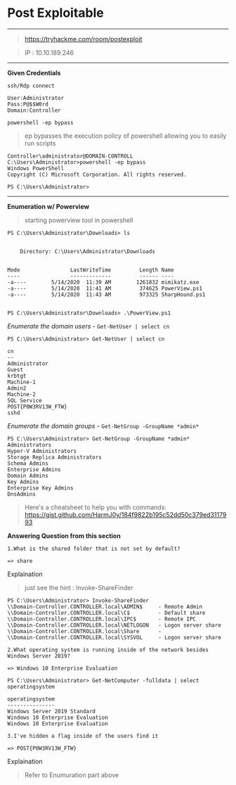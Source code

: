 # Post Exploitable

----------------------------

> https://tryhackme.com/room/postexploit

> IP : 10.10.189.246

--------------------------

**Given Credentials**
```
ssh/Rdp connect

User:Administrator
Pass:P@$$W0rd
Domain:Controller
```

`powershell -ep bypass` 

>ep bypasses the execution policy of powershell allowing you to easily run scripts

```
Controller\administrator@DOMAIN-CONTROLL C:\Users\Administrator>powershell -ep bypass
Windows PowerShell
Copyright (C) Microsoft Corporation. All rights reserved.

PS C:\Users\Administrator> 
```

---------------------------------------------------

**Enumeration w/ Powerview**

> starting powerview tool in powershell

```
PS C:\Users\Administrator\Downloads> ls


    Directory: C:\Users\Administrator\Downloads


Mode                LastWriteTime         Length Name
----                -------------         ------ ----
-a----        5/14/2020  11:39 AM        1261832 mimikatz.exe
-a----        5/14/2020  11:41 AM         374625 PowerView.ps1
-a----        5/14/2020  11:43 AM         973325 SharpHound.ps1


PS C:\Users\Administrator\Downloads> .\PowerView.ps1
```

_Enumerate the domain users_ - `Get-NetUser | select cn`

```
PS C:\Users\Administrator> Get-NetUser | select cn

cn
--
Administrator
Guest
krbtgt
Machine-1
Admin2
Machine-2
SQL Service
POST{P0W3RV13W_FTW}
sshd
```



_Enumerate the domain groups_ - `Get-NetGroup -GroupName *admin*`
```
PS C:\Users\Administrator> Get-NetGroup -GroupName *admin*
Administrators 
Hyper-V Administrators
Storage Replica Administrators
Schema Admins
Enterprise Admins
Domain Admins
Key Admins
Enterprise Key Admins
DnsAdmins
```
> Here's a cheatsheet to help you with commands: 
> https://gist.github.com/HarmJ0y/184f9822b195c52dd50c379ed3117993

**Answering Question from this section**

```
1.What is the shared folder that is not set by default? 

=> share

```
Explaination

> just see the hint : Invoke-ShareFinder

```
PS C:\Users\Administrator> Invoke-ShareFinder
\\Domain-Controller.CONTROLLER.local\ADMIN$     - Remote Admin 
\\Domain-Controller.CONTROLLER.local\C$         - Default share
\\Domain-Controller.CONTROLLER.local\IPC$       - Remote IPC
\\Domain-Controller.CONTROLLER.local\NETLOGON   - Logon server share
\\Domain-Controller.CONTROLLER.local\Share      -
\\Domain-Controller.CONTROLLER.local\SYSVOL     - Logon server share
```

```
2.What operating system is running inside of the network besides Windows Server 2019?

=> Windows 10 Enterprise Evaluation

```
```
PS C:\Users\Administrator> Get-NetComputer -fulldata | select operatingsystem   

operatingsystem
---------------
Windows Server 2019 Standard
Windows 10 Enterprise Evaluation
Windows 10 Enterprise Evaluation
```

```
3.I've hidden a flag inside of the users find it

=> POST{P0W3RV13W_FTW}
```
Explaination 

> Refer to Enumuration part above 




